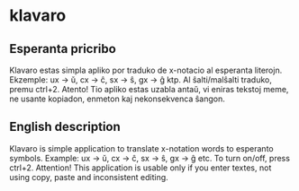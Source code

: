 # klavaro
## Esperanta pricribo
Klavaro estas simpla apliko por traduko de x-notacio al esperanta literojn. Ekzemple: ux -> ŭ, cx -> ĉ, sx -> ŝ, gx -> ĝ ktp.
Al ŝalti/malŝalti traduko, premu ctrl+2.
Atento! Tio apliko estas uzabla antaŭ, vi eniras tekstoj meme, ne usante kopiadon, enmeton kaj nekonsekvenca ŝangon.
## English description
Klavaro is simple application to translate x-notation words to esperanto symbols. Example: ux -> ŭ, cx -> ĉ, sx -> ŝ, gx -> ĝ etc.
To turn on/off, press ctrl+2. 
Attention! This application is usable only if you enter textes, not using copy, paste and inconsistent editing. 
